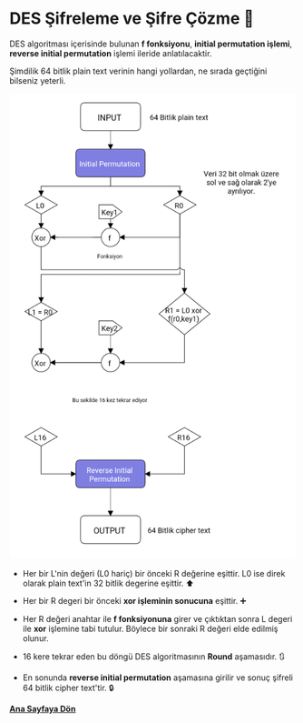 # DES Şifreleme ve Şifre Çözme 🔱

DES algoritması içerisinde bulunan **f fonksiyonu**, **initial permutation işlemi**, **reverse initial permutation** işlemi ileride anlatılacaktir. 

Şimdilik 64 bitlik plain text verinin hangi yollardan, ne sırada geçtiğini bilseniz yeterli.

![des_algorithm](/resimler/des_algorithm.png)

- Her bir L'nin değeri (L0 hariç) bir önceki R değerine eşittir. L0 ise direk olarak plain text'in 32 bitlik degerine eşittir. ⬆️

- Her bir R degeri bir önceki **xor işleminin sonucuna** eşittir. ➕
- Her R değeri anahtar ile **f fonksiyonuna** girer ve çıktıktan sonra L degeri ile **xor** işlemine tabi tutulur. Böylece bir sonraki R değeri elde edilmiş olunur.
- 16 kere tekrar eden bu döngü DES algoritmasının **Round** aşamasıdır. 🔃
- En sonunda **reverse initial permutation** aşamasına girilir ve sonuç şifreli 64 bitlik cipher text'tir. 🔒

[**Ana Sayfaya Dön**](/README.md)
